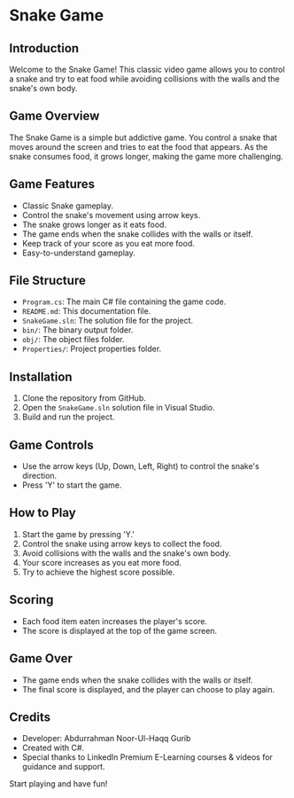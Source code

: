 # Snake Game

## Introduction
Welcome to the Snake Game! This classic video game allows you to control a snake and try to eat food while avoiding collisions with the walls and the snake's own body.

## Game Overview
The Snake Game is a simple but addictive game. You control a snake that moves around the screen and tries to eat the food that appears. As the snake consumes food, it grows longer, making the game more challenging.

## Game Features
- Classic Snake gameplay.
- Control the snake's movement using arrow keys.
- The snake grows longer as it eats food.
- The game ends when the snake collides with the walls or itself.
- Keep track of your score as you eat more food.
- Easy-to-understand gameplay.

## File Structure
- `Program.cs`: The main C# file containing the game code.
- `README.md`: This documentation file.
- `SnakeGame.sln`: The solution file for the project.
- `bin/`: The binary output folder.
- `obj/`: The object files folder.
- `Properties/`: Project properties folder.

## Installation
1. Clone the repository from GitHub.
2. Open the `SnakeGame.sln` solution file in Visual Studio.
3. Build and run the project.

## Game Controls
- Use the arrow keys (Up, Down, Left, Right) to control the snake's direction.
- Press 'Y' to start the game.

## How to Play
1. Start the game by pressing 'Y.'
2. Control the snake using arrow keys to collect the food.
3. Avoid collisions with the walls and the snake's own body.
4. Your score increases as you eat more food.
5. Try to achieve the highest score possible.

## Scoring
- Each food item eaten increases the player's score.
- The score is displayed at the top of the game screen.

## Game Over
- The game ends when the snake collides with the walls or itself.
- The final score is displayed, and the player can choose to play again.

## Credits
- Developer: Abdurrahman Noor-Ul-Haqq Gurib
- Created with C#.
- Special thanks to LinkedIn Premium E-Learning courses & videos for guidance and support.

Start playing and have fun!

